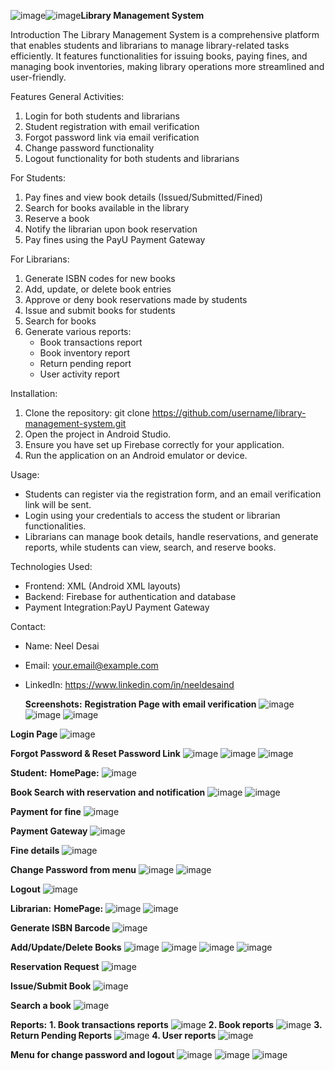 ![image](https://github.com/user-attachments/assets/8c0de888-9505-44d5-b679-6f37133151f6)![image](https://github.com/user-attachments/assets/f0f19ee3-883c-43fa-9f8e-b426ddd296fd)**Library Management System**

Introduction
The Library Management System is a comprehensive platform that enables students and librarians to manage library-related tasks efficiently. It features functionalities for issuing books, paying fines, and managing book inventories, making library operations more streamlined and user-friendly.

Features
General Activities:
1. Login for both students and librarians
2. Student registration with email verification
3. Forgot password link via email verification
4. Change password functionality
5. Logout functionality for both students and librarians

For Students:
1. Pay fines and view book details (Issued/Submitted/Fined)
2. Search for books available in the library
3. Reserve a book
4. Notify the librarian upon book reservation
5. Pay fines using the PayU Payment Gateway

For Librarians:
1. Generate ISBN codes for new books
2. Add, update, or delete book entries
3. Approve or deny book reservations made by students
4. Issue and submit books for students
5. Search for books
6. Generate various reports:
   - Book transactions report
   - Book inventory report
   - Return pending report
   - User activity report

Installation:
1. Clone the repository:
   git clone https://github.com/username/library-management-system.git
2. Open the project in Android Studio.
3. Ensure you have set up Firebase correctly for your application.
4. Run the application on an Android emulator or device.

Usage:
- Students can register via the registration form, and an email verification link will be sent.
- Login using your credentials to access the student or librarian functionalities.
- Librarians can manage book details, handle reservations, and generate reports, while students can view, search, and reserve books.

Technologies Used:
- Frontend: XML (Android XML layouts)
- Backend: Firebase for authentication and database
- Payment Integration:PayU Payment Gateway


Contact:
- Name: Neel Desai
- Email: your.email@example.com
- LinkedIn: https://www.linkedin.com/in/neeldesaind

  **Screenshots:**
**Registration Page with email verification**
![image](https://github.com/user-attachments/assets/5dc9cf18-a0a4-478b-9c8b-095ef04d8b6b)
![image](https://github.com/user-attachments/assets/d66467b0-e538-4507-9e33-2daf92792482)
![image](https://github.com/user-attachments/assets/bcea9a4a-fb15-4a60-aa37-274e2ccb8b3c)
  
**Login Page**
![image](https://github.com/user-attachments/assets/f97dac80-ef5d-4a28-9e7d-237f0262a4ad)
 
**Forgot Password & Reset Password Link**
![image](https://github.com/user-attachments/assets/d6733ef9-64fc-4014-9238-2f9dda6773b9)
![image](https://github.com/user-attachments/assets/86e2db30-f15d-4c7b-9976-d8bdf6d77cdd)
![image](https://github.com/user-attachments/assets/752921d0-b4ef-4765-88a8-3b5003f7d8fd)

**Student:**
**HomePage:**
![image](https://github.com/user-attachments/assets/80eb5b08-39e7-4aab-82f9-065253c4d7b1)

**Book Search with reservation and notification**
![image](https://github.com/user-attachments/assets/be90dc70-f164-46da-b45d-691890ac6b0f)
![image](https://github.com/user-attachments/assets/1d815edc-e38a-4053-ab93-e9f68e35612f)

**Payment for fine**
![image](https://github.com/user-attachments/assets/3b41b356-37a9-4ac3-8fa5-8d75a7c8cd10)

**Payment Gateway**
![image](https://github.com/user-attachments/assets/aa7dfb67-70da-4e15-9d10-eda5f0f43b8a)

**Fine details**
![image](https://github.com/user-attachments/assets/8db6eadb-aa45-4cc5-80c4-cbe9d7c20919)

**Change Password from menu**
![image](https://github.com/user-attachments/assets/d486f773-744f-4d2b-8d09-b7c2f03d14c8)
![image](https://github.com/user-attachments/assets/b2c6bcf3-da6b-448b-8243-62be453765b1)

**Logout**
![image](https://github.com/user-attachments/assets/97ca50fa-4885-4699-85d9-3100897ad81f)

**Librarian:**
**HomePage:**
![image](https://github.com/user-attachments/assets/8e50f66a-e7e6-4167-8603-50d21605517e)
![image](https://github.com/user-attachments/assets/40e8b354-ed7e-4a10-b508-25273ffd5f58)

**Generate ISBN Barcode**
![image](https://github.com/user-attachments/assets/0c2fe9e8-ef53-4278-b38d-a68d5e016471)

**Add/Update/Delete Books**
![image](https://github.com/user-attachments/assets/8350663e-0502-47b1-b698-9b0d6af2cd12)
![image](https://github.com/user-attachments/assets/fd4d1de9-5238-4385-97eb-3959cea45b52)
![image](https://github.com/user-attachments/assets/72bed1a0-1ae8-4d41-b233-d3a04590739f)
![image](https://github.com/user-attachments/assets/693bacb0-c0fc-434b-ad0e-d5414295529f)

**Reservation Request**
![image](https://github.com/user-attachments/assets/f4c7df65-5b32-45ed-a87e-98b28f3650b7)

**Issue/Submit Book**
![image](https://github.com/user-attachments/assets/32b8fc94-4a06-434e-8041-fc88170a437b)

**Search a book**
![image](https://github.com/user-attachments/assets/e10d197a-e415-4f85-9260-fdacc7ec8247)

**Reports:**
**1. Book transactions reports**
   ![image](https://github.com/user-attachments/assets/440be72d-a8b7-4dd8-ac9c-697ef8ecefef)
**2. Book reports**
![image](https://github.com/user-attachments/assets/44216c79-8925-4a41-96a9-7de7c7d9521c)
**3. Return Pending Reports**
![image](https://github.com/user-attachments/assets/1de162e8-9876-4a9b-b24e-21ccb610f48c)
**4. User reports**
![image](https://github.com/user-attachments/assets/1a9d9e16-8592-49ee-a5c4-2a60cfabee33)

**Menu for change password and logout**
![image](https://github.com/user-attachments/assets/55f2f4b9-9da7-4faa-821a-5f5d75207035)
![image](https://github.com/user-attachments/assets/89ea9bf3-bcff-4aeb-bfc2-9ddb50953c7d)
![image](https://github.com/user-attachments/assets/9426b06f-4f20-4fad-9477-0b84c922eb5e)



